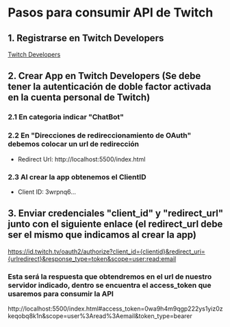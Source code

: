 # Pasos para consumir API de Twitch

## 1. Registrarse en Twitch Developers
[Twitch Developers](https://dev.twitch.tv/console/)

## 2. Crear App en Twitch Developers (Se debe tener la autenticación de doble factor activada en la cuenta personal de Twitch)
### 2.1 En categoria indicar "ChatBot"

### 2.2 En "Direcciones de redireccionamiento de OAuth" debemos colocar un url de redirección 
- Redirect Url: http://localhost:5500/index.html

### 2.3 Al crear la app obtenemos el ClientID
- Client ID: 3wrpnq6...


## 3. Enviar credenciales "client_id" y "redirect_url" junto con el siguiente enlace (el redirect_url debe ser el mismo que indicamos al crear la app)
https://id.twitch.tv/oauth2/authorize?client_id={clientid}&redirect_uri={urlredirect}&response_type=token&scope=user:read:email

### Esta será la respuesta que obtendremos en el url de nuestro servidor indicado, dentro se encuentra el access_token que usaremos para consumir la API
http://localhost:5500/index.html#access_token=0wa9h4m9qgp222ys1yiz0zkeqobq8k1n&scope=user%3Aread%3Aemail&token_type=bearer
